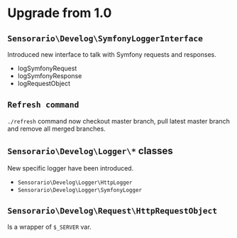 # Upgrade from 1.0

## `Sensorario\Develog\SymfonyLoggerInterface`

Introduced new interface to talk with Symfony requests and responses.

 - logSymfonyRequest
 - logSymfonyResponse
 - logRequestObject

## `Refresh command`

`./refresh` command now checkout master branch, pull latest master branch and remove all merged branches.

## `Sensorario\Develog\Logger\*` classes

New specific logger have been introduced.

 - `Sensorario\Develog\Logger\HttpLogger`
 - `Sensorario\Develog\Logger\SymfonyLogger`

## `Sensorario\Develog\Request\HttpRequestObject`

Is a wrapper of `$_SERVER` var.
